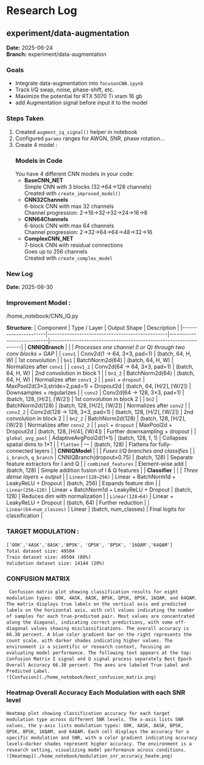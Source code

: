 # Research Log

## experiment/data-augmentation

**Date:** 2025-06-24  
**Branch:** experiment/data-augmentation

### Goals
- Integrate data-augmentation into `focusonCNN.ipynb`
- Track I/Q swap, noise, phase-shift, etc.
- Maximize the potential for RTX 5070 Ti vram 16 gb 
- add Augmentation signal before input it to the model 

### Steps Taken
1. Created `augment_iq_signal()` helper in notebook  
2. Configured `params` ranges for AWGN, SNR, phase rotation…  
3. Create 4 model : 
    ### Models in Code
    You have 4 different CNN models in your code:
    - **BaseCNN_NET**  
        Simple CNN with 3 blocks (32→64→128 channels)  
        Created with `create_improved_model()`
    - **CNN32Channels**  
        6-block CNN with max 32 channels  
        Channel progression: 2→16→32→32→24→16→8
    - **CNN64Channels**  
        6-block CNN with max 64 channels  
        Channel progression: 2→32→64→64→48→32→16
    - **ComplexCNN_NET**  
    7-block CNN with residual connections  
    Goes up to 256 channels  
    Created with `create_complex_model`

### New Log 

**Date:** 2025-06-30 

### Improvement Model : 
/home_notebook/CNN_IQ.py 

**Structure:** 
| Component            | Type / Layer                                   | Output Shape               | Description                                                      |
|----------------------|-------------------------------------------------|----------------------------|------------------------------------------------------------------|
| **CNNIQBranch**      |                                                 |                            | *Processes one channel (I or Q) through two conv blocks + GAP*   |
| `conv1`              | Conv2d(1 → 64, 3×3, pad=1)                      | (batch, 64, H, W)          | 1st convolution                                                 |
| `bn1`                | BatchNorm2d(64)                                 | (batch, 64, H, W)          | Normalizes after `conv1`                                        |
| `conv1_2`            | Conv2d(64 → 64, 3×3, pad=1)                     | (batch, 64, H, W)          | 2nd convolution in block 1                                      |
| `bn1_2`              | BatchNorm2d(64)                                 | (batch, 64, H, W)          | Normalizes after `conv1_2`                                      |
| `pool` + `dropout`   | MaxPool2d(3×3,stride=2,pad=1) + Dropout2d        | (batch, 64, ⌈H/2⌉, ⌈W/2⌉)   | Downsamples + regularizes                                       |
| `conv2`              | Conv2d(64 → 128, 3×3, pad=1)                    | (batch, 128, ⌈H/2⌉, ⌈W/2⌉) | 1st convolution in block 2                                       |
| `bn2`                | BatchNorm2d(128)                                | (batch, 128, ⌈H/2⌉, ⌈W/2⌉) | Normalizes after `conv2`                                        |
| `conv2_2`            | Conv2d(128 → 128, 3×3, pad=1)                   | (batch, 128, ⌈H/2⌉, ⌈W/2⌉) | 2nd convolution in block 2                                      |
| `bn2_2`              | BatchNorm2d(128)                                | (batch, 128, ⌈H/2⌉, ⌈W/2⌉) | Normalizes after `conv2_2`                                      |
| `pool` + `dropout`   | MaxPool2d + Dropout2d                           | (batch, 128, ⌈H/4⌉, ⌈W/4⌉) | Further downsampling + dropout                                  |
| `global_avg_pool`    | AdaptiveAvgPool2d(1×1)                          | (batch, 128, 1, 1)         | Collapses spatial dims to 1×1                                   |
| `flatten`            | —                                               | (batch, 128)               | Flattens for fully-connected layers                             |
| **CNNIQModel**       |                                                 |                            | *Fuses I/Q branches and classifies*                             |
| `i_branch`, `q_branch` | CNNIQBranch(dropout×0.75)                    | (batch, 128)               | Separate feature extractors for I and Q                         |
| `combined_features`  | Element-wise add                                 | (batch, 128)               | Simple addition fusion of I & Q features                        |
| **Classifier**       |                                                 |                            | *Three dense layers + output*                                   |
| `Linear(128→256)`    | Linear + BatchNorm1d + LeakyReLU + Dropout       | (batch, 256)               | Expands feature dim                                            |
| `Linear(256→128)`    | Linear + BatchNorm1d + LeakyReLU + Dropout       | (batch, 128)               | Reduces dim with normalization                                  |
| `Linear(128→64)`     | Linear + LeakyReLU + Dropout                     | (batch, 64)                | Further reduction                                              |
| `Linear(64→num_classes)` | Linear                                     | (batch, num_classes)       | Final logits for classification                                 |

### TARGET MODULATION : 
    ['OOK','4ASK','8ASK','BPSK', 'QPSK', '8PSK', '16QAM','64QAM']
    Total dataset size: 49504
    Train dataset size: 49504 (80%)
    Validation dataset size: 14144 (20%)

### CONFUSION MATRIX 
     Confusion matrix plot showing classification results for eight modulation types: OOK, 4ASK, 8ASK, BPSK, QPSK, 8PSK, 16QAM, and 64QAM. The matrix displays true labels on the vertical axis and predicted labels on the horizontal axis, with cell values indicating the number of samples for each true-predicted pair. Most values are concentrated along the diagonal, indicating correct predictions, with some off-diagonal values showing misclassifications. The overall accuracy is 66.38 percent. A blue color gradient bar on the right represents the count scale, with darker shades indicating higher values. The environment is a scientific or research context, focusing on evaluating model performance. The following text appears at the top: Confusion Matrix I signal and Q signal process separately Best Epoch Overall Accuracy 66.38 percent. The axes are labeled True Label and Predicted Label. 
    ![Confusion](./home_notebook/best_confusion_matrix.png)
### Heatmap Overall Accuracy Each Modulation with each SNR level 
    Heatmap plot showing classification accuracy for each target modulation type across different SNR levels. The x-axis lists SNR values, the y-axis lists modulation types: OOK, 4ASK, 8ASK, BPSK, QPSK, 8PSK, 16QAM, and 64QAM. Each cell displays the accuracy for a specific modulation and SNR, with a color gradient indicating accuracy levels—darker shades represent higher accuracy. The environment is a research setting, visualizing model performance across conditions.
    ![Heatmap](./home_notebook/modulation_snr_accuracy_heatm.png)
